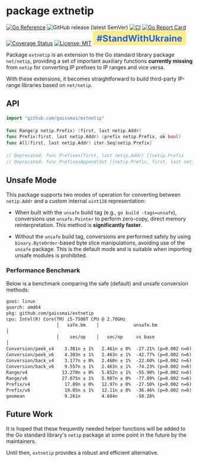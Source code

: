 # package extnetip
[![Go Reference](https://pkg.go.dev/badge/github.com/gaissmai/extnetip.svg)](https://pkg.go.dev/github.com/gaissmai/extnetip#section-documentation)
![GitHub release (latest SemVer)](https://img.shields.io/github/v/release/gaissmai/extnetip)
[![CI](https://github.com/gaissmai/extnetip/actions/workflows/go.yml/badge.svg)](https://github.com/gaissmai/extnetip/actions/workflows/go.yml)
[![Go Report Card](https://goreportcard.com/badge/github.com/gaissmai/extnetip)](https://goreportcard.com/report/github.com/gaissmai/extnetip)
[![Coverage Status](https://coveralls.io/repos/github/gaissmai/extnetip/badge.svg?branch=master)](https://coveralls.io/github/gaissmai/extnetip?branch=master)
[![License: MIT](https://img.shields.io/badge/License-MIT-yellow.svg)](https://opensource.org/licenses/MIT)
[![Stand With Ukraine](https://raw.githubusercontent.com/vshymanskyy/StandWithUkraine/main/badges/StandWithUkraine.svg)](https://stand-with-ukraine.pp.ua)


Package `extnetip` is an extension to the Go standard library package `net/netip`, providing
a set of important auxiliary functions **currently missing** from `netip` for
converting IP prefixes to IP ranges and vice versa.

With these extensions, it becomes straightforward to build third-party IP-range
libraries based on `net/netip`.

## API

```go
import "github.com/gaissmai/extnetip"

func Range(p netip.Prefix) (first, last netip.Addr)
func Prefix(first, last netip.Addr) (prefix netip.Prefix, ok bool)
func All(first, last netip.Addr) iter.Seq[netip.Prefix]

// Deprecated: func Prefixes(first, last netip.Addr) []netip.Prefix
// Deprecated: func PrefixesAppend(dst []netip.Prefix, first, last netip.Addr) []netip.Prefix
```

## Unsafe Mode

This package supports two modes of operation for converting between `netip.Addr` and
a custom internal `uint128` representation:

- When built with the `unsafe` build tag (e.g., `go build -tags=unsafe`), conversions use
  `unsafe.Pointer` to perform zero-copy, direct memory reinterpretation. This method
  is **significantly faster**.

- Without the `unsafe` build tag, conversions are performed safely by using
  `binary.ByteOrder`-based byte slice manipulations, avoiding use of the `unsafe` package.
  This is the default mode and is suitable when importing unsafe modules is prohibited.

### Performance Benchmark

Below is a benchmark comparing the safe (default) and unsafe conversion methods:

```
goos: linux
goarch: amd64
pkg: github.com/gaissmai/extnetip
cpu: Intel(R) Core(TM) i5-7500T CPU @ 2.70GHz
                   │   safe.bm    │             unsafe.bm              │
                   │    sec/op    │   sec/op     vs base               │
Conversion/peek_v4    3.381n ± 1%   2.461n ± 0%  -27.21% (p=0.002 n=6)
Conversion/peek_v6    4.303n ± 1%   2.463n ± 1%  -42.77% (p=0.002 n=6)
Conversion/back_v4    3.177n ± 0%   2.460n ± 1%  -22.60% (p=0.002 n=6)
Conversion/back_v6    9.557n ± 1%   2.463n ± 1%  -74.23% (p=0.002 n=6)
Range/v4             13.270n ± 0%   5.852n ± 1%  -55.90% (p=0.002 n=6)
Range/v6             27.075n ± 1%   5.987n ± 0%  -77.89% (p=0.002 n=6)
Prefix/v4             17.89n ± 0%   12.97n ± 0%  -27.50% (p=0.002 n=6)
Prefix/v6             19.05n ± 1%   12.11n ± 0%  -36.46% (p=0.002 n=6)
geomean               9.261n        4.604n       -50.28%
```

## Future Work

It is hoped that these frequently needed helper functions will be added to the Go standard
library's `netip` package at some point in the future by the maintainers.

Until then, `extnetip` provides a robust and efficient alternative.

